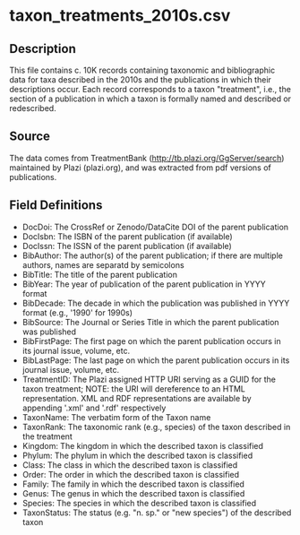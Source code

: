 # taxon_treatments_2010s.csv

## Description

This file contains c. 10K records containing taxonomic and bibliographic data for taxa described in the 2010s and the publications in which their descriptions occur. Each record corresponds to a taxon "treatment", i.e., the section of a publication in which a taxon is formally named and described or redescribed.

## Source

The data comes from TreatmentBank (http://tb.plazi.org/GgServer/search) maintained by Plazi (plazi.org), and was extracted from pdf versions of publications.

## Field Definitions

- DocDoi: The CrossRef or Zenodo/DataCite DOI of the parent publication
- DocIsbn: The ISBN of the parent publication (if available)
- DocIssn: The ISSN of the parent publication (if available)
- BibAuthor: The author(s) of the parent publication; if there are multiple authors, names are separatd by semicolons 
- BibTitle: The title of the parent publication
- BibYear: The year of publication of the parent publication in YYYY format
- BibDecade: The decade in which the publication was published in YYYY format (e.g., '1990' for 1990s) 
- BibSource: The Journal or Series Title in which the parent publication was published 
- BibFirstPage: The first page on which the parent publication occurs in its journal issue, volume, etc.
- BibLastPage: The last page on which the parent publication occurs in its journal issue, volume, etc.
- TreatmentID: The Plazi assigned HTTP URI serving as a GUID for the taxon treatment; NOTE: the URI will dereference to an HTML representation. XML and RDF representations are available by appending '.xml' and '.rdf' respectively
- TaxonName: The verbatim form of the Taxon name
- TaxonRank: The taxonomic rank (e.g., species) of the taxon described in the treatment
- Kingdom: The kingdom in which the described taxon is classified
- Phylum: The phylum in which the described taxon is classified
- Class: The class in which the described taxon is classified
- Order: The order in which the described taxon is classified
- Family: The family in which the described taxon is classified
- Genus: The genus in which the described taxon is classified
- Species: The species in which the described taxon is classified
- TaxonStatus: The status (e.g. "n. sp." or "new species") of the described taxon
